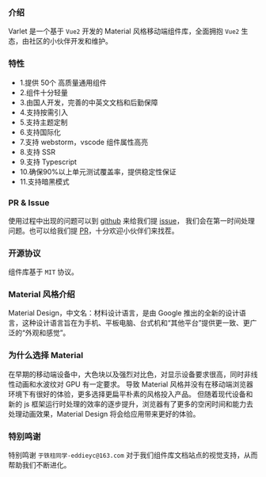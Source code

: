 ### 介绍

Varlet 是一个基于 `Vue2` 开发的 Material 风格移动端组件库，全面拥抱 `Vue2` 生态，由社区的小伙伴开发和维护。

### 特性

- 1.提供 50个 高质量通用组件
- 2.组件十分轻量
- 3.由国人开发，完善的中英文文档和后勤保障
- 4.支持按需引入
- 5.支持主题定制
- 6.支持国际化
- 7.支持 webstorm，vscode 组件属性高亮
- 8.支持 SSR
- 9.支持 Typescript
- 10.确保90%以上单元测试覆盖率，提供稳定性保证
- 11.支持暗黑模式

### PR & Issue

使用过程中出现的问题可以到 [github](https://github.com/varletjs/varlet-vue2) 来给我们提 [issue](https://github.com/varletjs/varlet-vue2/issues)，
我们会在第一时间处理问题。也可以给我们提 [PR](https://github.com/varletjs/varlet-vue2/pulls)，十分欢迎小伙伴们来找茬。

### 开源协议

组件库基于 `MIT` 协议。

### Material 风格介绍

Material Design，中文名：材料设计语言，是由 Google 推出的全新的设计语言，这种设计语言旨在为手机、平板电脑、台式机和“其他平台”提供更一致、更广泛的“外观和感觉”。

### 为什么选择 Material

在早期的移动端设备中，大色块以及强烈对比色，对显示设备要求很高，同时非线性动画和水波纹对 GPU 有一定要求。
导致 Material 风格并没有在移动端浏览器环境下有很好的体验，更多选择更扁平朴素的风格投入产品。
但随着现代设备和新的 js 框架运行时处理的效率的逐步提升，浏览器有了更多的空闲时间和能力去处理动画效果，Material Design 将会给应用带来更好的体验。

### 特别鸣谢

特别鸣谢 `于铁柱同学-eddieyc@163.com` 对于我们组件库文档站点的视觉支持，从而帮助我们不断进化。
